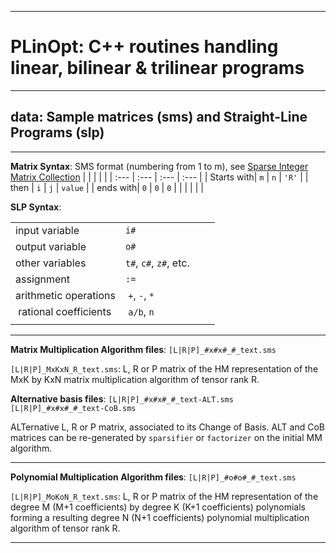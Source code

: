 --------------------------------------------------------------------------------
# PLinOpt: C++ routines handling linear, bilinear & trilinear programs
--------------------------------------------------------------------------------

## data: Sample matrices (sms) and Straight-Line Programs (slp)
--------------------------------------------------------------------------------



**Matrix Syntax**: SMS format (numbering from 1 to m), see [Sparse Integer Matrix Collection](https://hpac.imag.fr)
|  |  |  |  |
| :--- | :--- | :--- | :--- |
| Starts with| `m` | `n` | `'R'` |
| then | `i` | `j` | `value` |
| ends with| `0` | `0` | `0` |
|  |  |  |  |


**SLP Syntax**:

|  |  |  |  |
| :--- | :--- | :--- | :--- |
| input variable| `i#` |
| output variable| `o#` |
| other variables| `t#`, `c#`, `z#`, etc. |
| assignment| `:=` |
| arithmetic operations | `+`, `-`, `*` |
| rational coefficients | `a/b`, `n` |
|  |  |  |  |


--------------------------------------------------------------------------------
**Matrix Multiplication Algorithm files**: `[L|R|P]_#x#x#_#_text.sms`

`[L|R|P]_MxKxN_R_text.sms`: L, R or P matrix of the HM representation of the MxK by KxN  matrix multiplication algorithm of tensor rank R.

**Alternative basis files**: `[L|R|P]_#x#x#_#_text-ALT.sms` `[L|R|P]_#x#x#_#_text-CoB.sms`

ALTernative L, R or P matrix, associated to its Change of Basis.
ALT and CoB matrices can be re-generated by `sparsifier` or `factorizer` on the initial MM algorithm.


--------------------------------------------------------------------------------
**Polynomial Multiplication Algorithm files**: `[L|R|P]_#o#o#_#_text.sms`

`[L|R|P]_MoKoN_R_text.sms`: L, R or P matrix of the HM representation of the degree M (M+1 coefficients) by degree K (K+1 coefficients) polynomials forming a resulting degree N (N+1 coefficients) polynomial multiplication algorithm of tensor rank R.


--------------------------------------------------------------------------------
